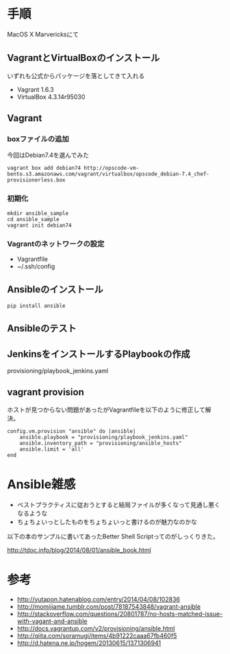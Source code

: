 # 手順

MacOS X Marvericksにて

## VagrantとVirtualBoxのインストール

いずれも公式からパッケージを落としてきて入れる

* Vagrant 1.6.3
* VirtualBox 4.3.14r95030

## Vagrant

### boxファイルの追加

今回はDebian7.4を選んでみた

    vagrant box add debian74 http://opscode-vm-bento.s3.amazonaws.com/vagrant/virtualbox/opscode_debian-7.4_chef-provisionerless.box

### 初期化

    mkdir ansible_sample
    cd ansible_sample
    vagrant init debian74

### Vagrantのネットワークの設定

* Vagrantfile
* ~/.ssh/config

## Ansibleのインストール

    pip install ansible

## Ansibleのテスト

## JenkinsをインストールするPlaybookの作成

provisioning/playbook_jenkins.yaml

## vagrant provision

ホストが見つからない問題があったがVagrantfileを以下のように修正して解決。

    config.vm.provision "ansible" do |ansible|
        ansible.playbook = "provisioning/playbook_jenkins.yaml"
        ansible.inventory_path = "provisioning/ansible_hosts"
        ansible.limit = 'all'
    end

# Ansible雑感

* ベストプラクティスに従おうとすると結局ファイルが多くなって見通し悪くなるような
* ちょちょいっとしたものをちょちょいっと書けるのが魅力なのかな

以下の本のサンプルに書いてあったBetter Shell Scriptってのがしっくりきた。

http://tdoc.info/blog/2014/08/01/ansible_book.html

# 参考

* http://yutapon.hatenablog.com/entry/2014/04/08/102836
* http://momijiame.tumblr.com/post/78187543848/vagrant-ansible
* http://stackoverflow.com/questions/20801787/no-hosts-matched-issue-with-vagant-and-ansible
* http://docs.vagrantup.com/v2/provisioning/ansible.html
* http://qiita.com/soramugi/items/4b91222caaa67fb460f5
* http://d.hatena.ne.jp/hogem/20130615/1371306941

